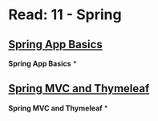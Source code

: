# Read: 11 - Spring

## [Spring App Basics](https://spring.io/guides/gs/serving-web-content/)

**Spring App Basics**
* 

## [Spring MVC and Thymeleaf](https://www.thymeleaf.org/doc/articles/springmvcaccessdata.html)

**Spring MVC and Thymeleaf**
* 